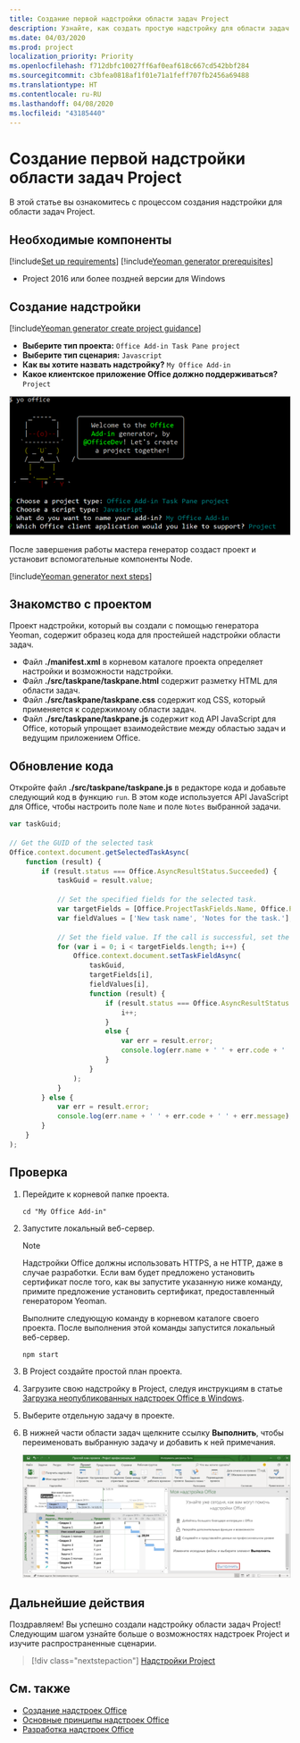 ```yaml
---
title: Создание первой надстройки области задач Project
description: Узнайте, как создать простую надстройку для области задач Project, используя API JS для Office.
ms.date: 04/03/2020
ms.prod: project
localization_priority: Priority
ms.openlocfilehash: f712dbfc10027ff6af0eaf618c667cd542bbf284
ms.sourcegitcommit: c3bfea0818af1f01e71a1feff707fb2456a69488
ms.translationtype: HT
ms.contentlocale: ru-RU
ms.lasthandoff: 04/08/2020
ms.locfileid: "43185440"
---
```

# <a name="build-your-first-project-task-pane-add-in"></a>Создание первой надстройки области задач Project

В этой статье вы ознакомитесь с процессом создания надстройки для области задач Project.

## <a name="prerequisites"></a>Необходимые компоненты

[!include[Set up requirements](../includes/set-up-dev-environment-beforehand.md)]
[!include[Yeoman generator prerequisites](../includes/quickstart-yo-prerequisites.md)]

- Project 2016 или более поздней версии для Windows

## <a name="create-the-add-in"></a>Создание надстройки

[!include[Yeoman generator create project guidance](../includes/yo-office-command-guidance.md)]

- **Выберите тип проекта:** `Office Add-in Task Pane project`
- **Выберите тип сценария:** `Javascript`
- **Как вы хотите назвать надстройку?** `My Office Add-in`
- **Какое клиентское приложение Office должно поддерживаться?** `Project`

![Снимок экрана с вопросами и ответами в генераторе Yeoman](../images/yo-office-project.png)

После завершения работы мастера генератор создаст проект и установит вспомогательные компоненты Node.

[!include[Yeoman generator next steps](../includes/yo-office-next-steps.md)]

## <a name="explore-the-project"></a>Знакомство с проектом

Проект надстройки, который вы создали с помощью генератора Yeoman, содержит образец кода для простейшей надстройки области задач. 

- Файл **./manifest.xml** в корневом каталоге проекта определяет настройки и возможности надстройки.
- Файл **./src/taskpane/taskpane.html** содержит разметку HTML для области задач.
- Файл **./src/taskpane/taskpane.css** содержит код CSS, который применяется к содержимому области задач.
- Файл **./src/taskpane/taskpane.js** содержит код API JavaScript для Office, который упрощает взаимодействие между областью задач и ведущим приложением Office.

## <a name="update-the-code"></a>Обновление кода

Откройте файл **./src/taskpane/taskpane.js** в редакторе кода и добавьте следующий код в функцию `run`. В этом коде используется API JavaScript для Office, чтобы настроить поле `Name` и поле `Notes` выбранной задачи.

```js
var taskGuid;

// Get the GUID of the selected task
Office.context.document.getSelectedTaskAsync(
    function (result) {
        if (result.status === Office.AsyncResultStatus.Succeeded) {
            taskGuid = result.value;

            // Set the specified fields for the selected task.
            var targetFields = [Office.ProjectTaskFields.Name, Office.ProjectTaskFields.Notes];
            var fieldValues = ['New task name', 'Notes for the task.'];

            // Set the field value. If the call is successful, set the next field.
            for (var i = 0; i < targetFields.length; i++) {
                Office.context.document.setTaskFieldAsync(
                    taskGuid,
                    targetFields[i],
                    fieldValues[i],
                    function (result) {
                        if (result.status === Office.AsyncResultStatus.Succeeded) {
                            i++;
                        }
                        else {
                            var err = result.error;
                            console.log(err.name + ' ' + err.code + ' ' + err.message);
                        }
                    }
                );
            }
        } else {
            var err = result.error;
            console.log(err.name + ' ' + err.code + ' ' + err.message);
        }
    }
);
```

## <a name="try-it-out"></a>Проверка

1. Перейдите к корневой папке проекта.

    ```command&nbsp;line
    cd "My Office Add-in"
    ```

2. Запустите локальный веб-сервер.

    > [!NOTE]
    > Надстройки Office должны использовать HTTPS, а не HTTP, даже в случае разработки. Если вам будет предложено установить сертификат после того, как вы запустите указанную ниже команду, примите предложение установить сертификат, предоставленный генератором Yeoman.

    Выполните следующую команду в корневом каталоге своего проекта. После выполнения этой команды запустится локальный веб-сервер.

    ```command&nbsp;line
    npm start
    ```

3. В Project создайте простой план проекта.

4. Загрузите свою надстройку в Project, следуя инструкциям в статье [Загрузка неопубликованных надстроек Office в Windows](../testing/create-a-network-shared-folder-catalog-for-task-pane-and-content-add-ins.md).

5. Выберите отдельную задачу в проекте.

6. В нижней части области задач щелкните ссылку **Выполнить**, чтобы переименовать выбранную задачу и добавить к ней примечания.

    ![Снимок экрана: приложение Project с загруженной надстройкой области задач](../images/project-quickstart-addin-1.png)

## <a name="next-steps"></a>Дальнейшие действия

Поздравляем! Вы успешно создали надстройку области задач Project! Следующим шагом узнайте больше о возможностях надстроек Project и изучите распространенные сценарии.

> [!div class="nextstepaction"]
> [Надстройки Project](../project/project-add-ins.md)

## <a name="see-also"></a>См. также

- [Создание надстроек Office](../overview/office-add-ins-fundamentals.md)
- [Основные принципы надстроек Office](../overview/core-concepts-office-add-ins.md)
- [Разработка надстроек Office](../develop/develop-overview.md)
